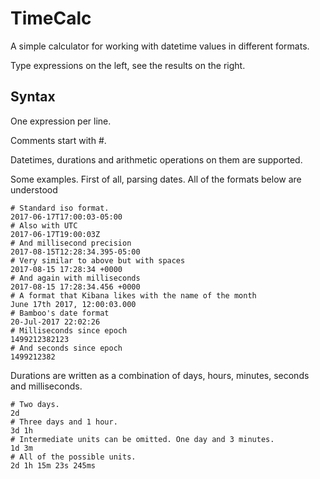 # TimeCalc

A simple calculator for working with datetime values in different formats.

Type expressions on the left, see the results on the right.

## Syntax

One expression per line.

Comments start with #.

Datetimes, durations and arithmetic operations on them are supported.

Some examples. First of all, parsing dates.  All of the formats below are understood

    # Standard iso format.
    2017-06-17T17:00:03-05:00
    # Also with UTC
    2017-06-17T19:00:03Z
    # And millisecond precision
    2017-08-15T12:28:34.395-05:00
    # Very similar to above but with spaces
    2017-08-15 17:28:34 +0000
    # And again with milliseconds
    2017-08-15 17:28:34.456 +0000
    # A format that Kibana likes with the name of the month
    June 17th 2017, 12:00:03.000
    # Bamboo's date format
    20-Jul-2017 22:02:26
    # Milliseconds since epoch
    1499212382123
    # And seconds since epoch
    1499212382

Durations are written as a combination of days, hours, minutes, seconds and milliseconds.

    # Two days.
    2d
    # Three days and 1 hour.
    3d 1h
    # Intermediate units can be omitted. One day and 3 minutes.
    1d 3m
    # All of the possible units.
    2d 1h 15m 23s 245ms